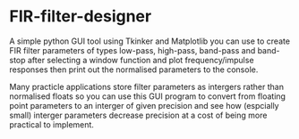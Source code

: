 # FIR-filter-designer

A simple python GUI tool using Tkinker and Matplotlib you can use to create FIR filter parameters of types low-pass, high-pass, band-pass and band-stop after selecting a window function and plot frequency/impulse responses then print out the normalised parameters to the console. 

Many practicle applications store filter parameters as intergers rather than normalised floats so you can use this GUI program to convert from floating point parameters to an interger of given precision and see how (espcially small) interger parameters decrease precision at a cost of being more practical to implement.
